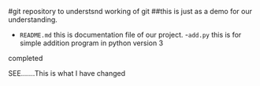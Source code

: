 #git repository to understsnd working of git
##this is just as a demo for our understanding.

- `README.md` this is documentation file of our project.
-`add.py`  this is for simple addition program in python version 3

completed

SEE.......This is what I have changed
